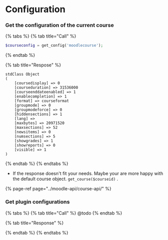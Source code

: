# Configuration

### Get the configuration of the current course

{% tabs %}
{% tab title="Call" %}
```php
$courseconfig = get_config('moodlecourse');
```
{% endtab %}

{% tab title="Respose" %}
```text
stdClass Object
(
    [coursedisplay] => 0
    [courseduration] => 31536000
    [courseenddateenabled] => 1
    [enablecompletion] => 1
    [format] => courseformat
    [groupmode] => 0
    [groupmodeforce] => 0
    [hiddensections] => 1
    [lang] => 
    [maxbytes] => 20971520
    [maxsections] => 52
    [newsitems] => 0
    [numsections] => 5
    [showgrades] => 1
    [showreports] => 0
    [visible] => 1
)

```
{% endtab %}
{% endtabs %}

* If the response doesn't fit your needs. Maybe your are more happy with the default course object. `get_course($courseid)` .

{% page-ref page="../moodle-api/course-api/" %}

### Get plugin configurations

{% tabs %}
{% tab title="Call" %}
@todo
{% endtab %}

{% tab title="Response" %}

{% endtab %}
{% endtabs %}




